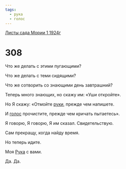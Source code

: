 ```yaml
---
tags:
  - рука
  - голос
---
```


[Листы сада Мории 1 1924г](/agni/1924)

# 308
Что же делать с этими пугающими?   

Что же делать с теми сидящими?   

Что же сотворить со знающими день завтрашний?   

Теперь много знающих, но скажу им: «Уши откройте».   

Но Я скажу: «Отмойте [руки](/tag/#рука), прежде чем напишете.    

И [голос](/tag/#голос) прочистите, прежде чем кричать пытаетесь».   

Я говорю, Я говорю, Я им сказал. Свидетельствую.   

Сам прекращу, когда найду время.   

Но теперь идите.   

Моя [Рука](/tag/#рука) с вами.   

Да. Да.   

